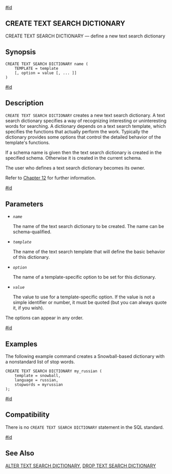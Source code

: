 [#id](#SQL-CREATETSDICTIONARY)

## CREATE TEXT SEARCH DICTIONARY

CREATE TEXT SEARCH DICTIONARY — define a new text search dictionary

## Synopsis

```
CREATE TEXT SEARCH DICTIONARY name (
    TEMPLATE = template
    [, option = value [, ... ]]
)
```

[#id](#id-1.9.3.89.5)

## Description

`CREATE TEXT SEARCH DICTIONARY` creates a new text search dictionary. A text search dictionary specifies a way of recognizing interesting or uninteresting words for searching. A dictionary depends on a text search template, which specifies the functions that actually perform the work. Typically the dictionary provides some options that control the detailed behavior of the template's functions.

If a schema name is given then the text search dictionary is created in the specified schema. Otherwise it is created in the current schema.

The user who defines a text search dictionary becomes its owner.

Refer to [Chapter 12](textsearch) for further information.

[#id](#id-1.9.3.89.6)

## Parameters

* *`name`*

  The name of the text search dictionary to be created. The name can be schema-qualified.

* *`template`*

  The name of the text search template that will define the basic behavior of this dictionary.

* *`option`*

  The name of a template-specific option to be set for this dictionary.

* *`value`*

  The value to use for a template-specific option. If the value is not a simple identifier or number, it must be quoted (but you can always quote it, if you wish).

The options can appear in any order.

[#id](#id-1.9.3.89.7)

## Examples

The following example command creates a Snowball-based dictionary with a nonstandard list of stop words.

```
CREATE TEXT SEARCH DICTIONARY my_russian (
    template = snowball,
    language = russian,
    stopwords = myrussian
);
```

[#id](#id-1.9.3.89.8)

## Compatibility

There is no `CREATE TEXT SEARCH DICTIONARY` statement in the SQL standard.

[#id](#id-1.9.3.89.9)

## See Also

[ALTER TEXT SEARCH DICTIONARY](sql-altertsdictionary), [DROP TEXT SEARCH DICTIONARY](sql-droptsdictionary)